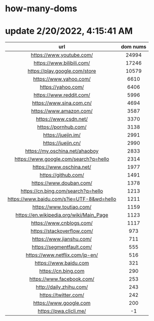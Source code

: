 # how-many-doms

# update 2/20/2022, 4:15:41 AM

url | dom nums
:-: | :-:
https://www.youtube.com/ | 24994
https://www.bilibili.com/ | 17246
https://play.google.com/store | 10579
https://www.yahoo.com/ | 6610
https://yahoo.com/ | 6406
https://www.reddit.com/ | 5996
https://www.sina.com.cn/ | 4694
https://www.amazon.com/ | 3587
https://www.csdn.net/ | 3370
https://pornhub.com/ | 3138
https://juejin.im/ | 2991
https://juejin.cn/ | 2990
https://my.oschina.net/ahaoboy | 2833
https://www.google.com/search?q=hello | 2314
https://www.oschina.net/ | 1977
https://github.com/ | 1491
https://www.douban.com/ | 1378
https://cn.bing.com/search?q=hello | 1213
https://www.baidu.com/s?ie=UTF-8&wd=hello | 1211
https://www.toutiao.com/ | 1159
https://en.wikipedia.org/wiki/Main_Page | 1123
https://www.cnblogs.com/ | 1117
https://stackoverflow.com/ | 973
https://www.jianshu.com/ | 711
https://segmentfault.com/ | 555
https://www.netflix.com/jp-en/ | 516
https://www.baidu.com | 321
https://cn.bing.com | 290
https://www.facebook.com/ | 253
http://daily.zhihu.com/ | 243
https://twitter.com/ | 242
https://www.google.com | 200
https://pwa.clicli.me/ | -1

